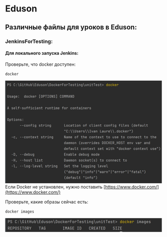 # Eduson
## Различные файлы для уроков в Eduson:
### JenkinsForTesting:
#### Для локального запуска Jenkins:
Проверьте, что docker доступен:  
```
docker
```
![docker](images/docker.JPG)  
Если Docker не установлен, нужно поставить [https://www.docker.com/](https://www.docker.com/)  
  
Проверьте, какие образы сейчас есть:  
```
docker images
```
![docker](images/docker-images.JPG)  

